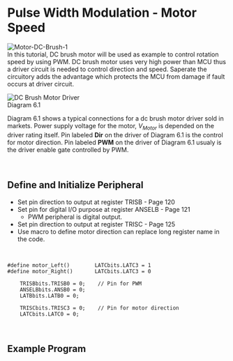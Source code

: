 # Pulse Width Modulation - Motor Speed

![Motor-DC-Brush-1](https://github.com/user-attachments/assets/8efb1921-d0e7-4e3f-af0b-922a036f3b66)
<br/>
In this tutorial, DC brush motor will be used as example to control rotation speed by using PWM. 
DC brush motor uses very high power than MCU thus a driver circuit is needed to control direction and speed. 
Saperate the circuitory adds the advantage which protects the MCU from damage if fault occurs at driver circuit.
<br/>

![DC Brush Motor Driver](https://github.com/user-attachments/assets/633dbbe0-339f-41f6-a6da-73c433815a58)
<br/>
Diagram 6.1
<br/>

Diagram 6.1 shows a typical connections for a dc brush motor driver sold in markets. Power supply voltage for the motor, $V_{Motor}$ is depended on the driver rating itself. 
Pin labeled **Dir** on the driver of Diagram 6.1 is the control for motor direction. Pin labeled **PWM** on the driver of Diagram 6.1 usualy is the driver enable gate controlled by PWM.
<br/>

<br/>

## Define and Initialize Peripheral
* Set pin direction to output at register TRISB - Page 120
* Set pin for digital I/O purpose at register ANSELB - Page 121
  - PWM peripheral is digital output.
* Set pin direction to output at register TRISC - Page 125
* Use macro to define motor direction can replace long register name in the code.
<br/>

```
#define motor_Left()        LATCbits.LATC3 = 1
#define motor_Right()       LATCbits.LATC3 = 0
```

```
    TRISBbits.TRISB0 = 0;    // Pin for PWM
    ANSELBbits.ANSB0 = 0;
    LATBbits.LATB0 = 0;
    
    TRISCbits.TRISC3 = 0;    // Pin for motor direction
    LATCbits.LATC0 = 0;
```
<br/>

## Example Program
<br/>
